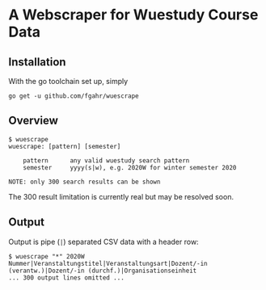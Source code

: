 # A Webscraper for Wuestudy Course Data

## Installation

With the go toolchain set up, simply

```text
go get -u github.com/fgahr/wuescrape
```

## Overview

```text
$ wuescrape
wuescrape: [pattern] [semester]

    pattern      any valid wuestudy search pattern
    semester     yyyy(s|w), e.g. 2020W for winter semester 2020

NOTE: only 300 search results can be shown
```

The 300 result limitation is currently real but may be resolved soon.

## Output

Output is pipe (`|`) separated CSV data with a header row:

```text
$ wuescrape "*" 2020W
Nummer|Veranstaltungstitel|Veranstaltungsart|Dozent/-in (verantw.)|Dozent/-in (durchf.)|Organisationseinheit
... 300 output lines omitted ...
```

